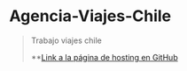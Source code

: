 # Agencia-Viajes-Chile

> Trabajo viajes chile
>
> **[Link a la página de hosting en GitHub](https://aniracloud.github.io/Agencia-Viajes-Chile/)

